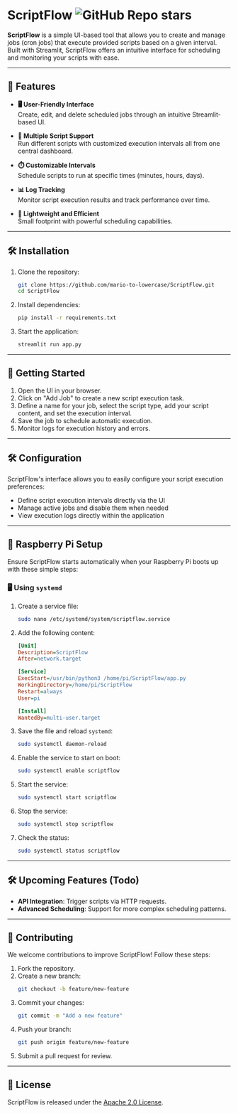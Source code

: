 # ScriptFlow  ![GitHub Repo stars](https://img.shields.io/github/stars/mario-to-lowercase/scriptflow)

**ScriptFlow** is a simple UI-based tool that allows you to create and manage jobs (cron jobs) that execute provided scripts based on a given interval. Built with Streamlit, ScriptFlow offers an intuitive interface for scheduling and monitoring your scripts with ease.

---

## 🌟 Features  

- **🖥️ User-Friendly Interface**  
  Create, edit, and delete scheduled jobs through an intuitive Streamlit-based UI.

- **📜 Multiple Script Support**  
  Run different scripts with customized execution intervals all from one central dashboard.

- **⏱️ Customizable Intervals**  
  Schedule scripts to run at specific times (minutes, hours, days).

- **📊 Log Tracking**  
  Monitor script execution results and track performance over time.

- **🚀 Lightweight and Efficient**  
  Small footprint with powerful scheduling capabilities.

---

## 🛠️ Installation  

1. Clone the repository:  
   ```bash
   git clone https://github.com/mario-to-lowercase/ScriptFlow.git
   cd ScriptFlow
   ```
2. Install dependencies:  
   ```bash
   pip install -r requirements.txt
   ```
3. Start the application:  
   ```bash
   streamlit run app.py
   ```

---

## 🚀 Getting Started  

1. Open the UI in your browser.
2. Click on "Add Job" to create a new script execution task.
3. Define a name for your job, select the script type, add your script content, and set the execution interval.
4. Save the job to schedule automatic execution.
5. Monitor logs for execution history and errors.

---

## 🛠️ Configuration

ScriptFlow's interface allows you to easily configure your script execution preferences:

- Define script execution intervals directly via the UI
- Manage active jobs and disable them when needed
- View execution logs directly within the application

---

## 🍓 Raspberry Pi Setup  

Ensure ScriptFlow starts automatically when your Raspberry Pi boots up with these simple steps:

### 🖥️ Using `systemd`

1. Create a service file:  
   ```bash
   sudo nano /etc/systemd/system/scriptflow.service
   ```

2. Add the following content:  
   ```ini
   [Unit]
   Description=ScriptFlow
   After=network.target

   [Service]
   ExecStart=/usr/bin/python3 /home/pi/ScriptFlow/app.py
   WorkingDirectory=/home/pi/ScriptFlow
   Restart=always
   User=pi

   [Install]
   WantedBy=multi-user.target
   ```

3. Save the file and reload `systemd`:  
   ```bash
   sudo systemctl daemon-reload
   ```

4. Enable the service to start on boot:  
   ```bash
   sudo systemctl enable scriptflow
   ```

5. Start the service:  
   ```bash
   sudo systemctl start scriptflow
   ```

6. Stop the service:  
   ```bash
   sudo systemctl stop scriptflow
   ```

7. Check the status:  
   ```bash
   sudo systemctl status scriptflow
   ```

---

## 🛠️ Upcoming Features (Todo)  

- **API Integration**: Trigger scripts via HTTP requests.
- **Advanced Scheduling**: Support for more complex scheduling patterns.

---

## 🤝 Contributing  

We welcome contributions to improve ScriptFlow! Follow these steps:  

1. Fork the repository.  
2. Create a new branch:  
   ```bash
   git checkout -b feature/new-feature
   ```  
3. Commit your changes:  
   ```bash
   git commit -m "Add a new feature"
   ```  
4. Push your branch:  
   ```bash
   git push origin feature/new-feature
   ```  
5. Submit a pull request for review.  

---

## 📜 License  

ScriptFlow is released under the [Apache 2.0 License](https://github.com/mario-to-lowercase/ScriptFlow/blob/master/LICENSE).